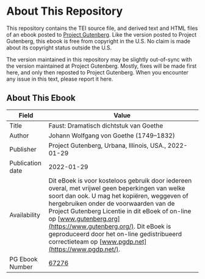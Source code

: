 # About This Repository

This repository contains the TEI source file, and derived text and HTML files of an ebook posted to [Project Gutenberg](https://www.gutenberg.org/). Like the version posted to Project Gutenberg, this ebook is free from copyright in the U.S. No claim is made about its copyright status outside the U.S.

The version maintained in this repository may be slightly out-of-sync with the version maintained at Project Gutenberg. Mostly, fixes will be made first here, and only then reposted to Project Gutenberg. When you encounter any issue in this text, please report it here.

## About This Ebook

| Field | Value |
| ----- | ----- |
| Title | Faust: Dramatisch dichtstuk van Goethe |
| Author | Johann Wolfgang von Goethe (1749–1832) |
| Publisher | Project Gutenberg, Urbana, Illinois, USA., 2022-01-29 |
| Publication date | 2022-01-29 |
| Availability | Dit eBoek is voor kosteloos gebruik door iedereen overal, met vrijwel geen beperkingen van welke soort dan ook. U mag het kopiëren, weggeven of hergebruiken onder de voorwaarden van de Project Gutenberg Licentie in dit eBoek of on-line op [www.gutenberg.org](https://www.gutenberg.org/). Dit eBoek is geproduceerd door het on-line gedistribueerd correctieteam op [www.pgdp.net](https://www.pgdp.net/). |
| PG Ebook Number | [67276](https://www.gutenberg.org/ebooks/67276) |
